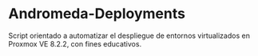 # Andromeda-Deployments
Script orientado a automatizar el despliegue de entornos virtualizados en Proxmox VE 8.2.2, con fines educativos.
